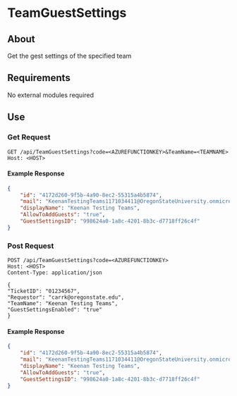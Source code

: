 # TeamGuestSettings

## About

Get the gest settings of the specified team

## Requirements

No external modules required

## Use

### Get Request

```HTTP REST
GET /api/TeamGuestSettings?code=<AZUREFUNCTIONKEY>&TeamName=<TEAMNAME>
Host: <HOST>
```

#### Example Response

```JSON
{
    "id": "4172d260-9f5b-4a90-8ec2-55315a4b5874",
    "mail": "KeenanTestingTeams1171034411@OregonStateUniversity.onmicrosoft.com",
    "displayName": "Keenan Testing Teams",
    "AllowToAddGuests": "true",
    "GuestSettingsID": "998624a0-1a8c-4201-8b3c-d7718ff26c4f"
}
```

### Post Request

```HTTP REST
POST /api/TeamGuestSettings?code=<AZUREFUNCTIONKEY>
Host: <HOST>
Content-Type: application/json

{
"TicketID": "01234567",
"Requestor": "carrk@oregonstate.edu",
"TeamName": "Keenan Testing Teams",
"GuestSettingsEnabled": "true"
}
```

#### Example Response

```JSON
{
    "id": "4172d260-9f5b-4a90-8ec2-55315a4b5874",
    "mail": "KeenanTestingTeams1171034411@OregonStateUniversity.onmicrosoft.com",
    "displayName": "Keenan Testing Teams",
    "AllowToAddGuests": "true",
    "GuestSettingsID": "998624a0-1a8c-4201-8b3c-d7718ff26c4f"
}
```